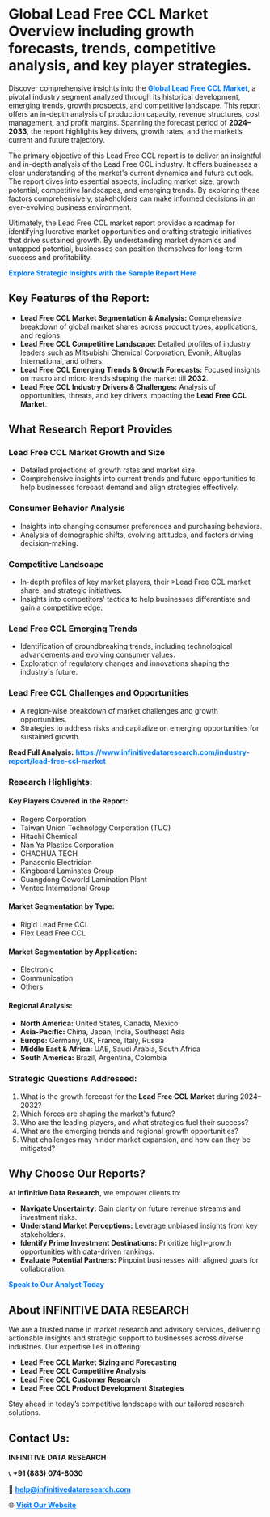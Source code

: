 <h1>Global Lead Free CCL Market Overview including growth forecasts, trends, competitive analysis, and key player strategies.</h1>
<p>
Discover comprehensive insights into the 
<a href="https://www.infinitivedataresearch.com/industry-report/lead-free-ccl-market" rel="dofollow" style="color: #007BFF; text-decoration: none;"><strong>Global Lead Free CCL Market</strong></a>, a pivotal industry segment analyzed through its historical development, emerging trends, growth prospects, and competitive landscape. This report offers an in-depth analysis of production capacity, revenue structures, cost management, and profit margins. Spanning the forecast period of <strong>2024–2033</strong>, the report highlights key drivers, growth rates, and the market’s current and future trajectory.
</p>
<p>
The primary objective of this Lead Free CCL report is to deliver an insightful and in-depth analysis of the Lead Free CCL industry. It offers businesses a clear understanding of the market's current dynamics and future outlook. The report dives into essential aspects, including market size, growth potential, competitive landscapes, and emerging trends. By exploring these factors comprehensively, stakeholders can make informed decisions in an ever-evolving business environment.
</p>
<p>
Ultimately, the Lead Free CCL market report provides a roadmap for identifying lucrative market opportunities and crafting strategic initiatives that drive sustained growth. By understanding market dynamics and untapped potential, businesses can position themselves for long-term success and profitability.
</p>
<p>
<a href="https://www.infinitivedataresearch.com/request-sample/reportId=107072" style="color: #007BFF; text-decoration: none;"><strong>Explore Strategic Insights with the Sample Report Here</strong></a>
</p>

<h2>Key Features of the Report:</h2>
<ul>
<li><strong>Lead Free CCL Market Segmentation & Analysis:</strong> Comprehensive breakdown of global market shares across product types, applications, and regions.</li>
<li><strong>Lead Free CCL Competitive Landscape:</strong> Detailed profiles of industry leaders such as Mitsubishi Chemical Corporation, Evonik, Altuglas International, and others.</li>
<li><strong>Lead Free CCL Emerging Trends & Growth Forecasts:</strong> Focused insights on macro and micro trends shaping the market till <strong>2032</strong>.</li>
<li><strong>Lead Free CCL Industry Drivers & Challenges:</strong> Analysis of opportunities, threats, and key drivers impacting the <strong>Lead Free CCL Market</strong>.</li>
</ul>

<h2>What Research Report Provides</h2>
<h3>Lead Free CCL Market Growth and Size</h3>
<ul>
<li>Detailed projections of growth rates and market size.</li>
<li>Comprehensive insights into current trends and future opportunities to help businesses forecast demand and align strategies effectively.</li>
</ul>

<h3>Consumer Behavior Analysis</h3>
<ul>
<li>Insights into changing consumer preferences and purchasing behaviors.</li>
<li>Analysis of demographic shifts, evolving attitudes, and factors driving decision-making.</li>
</ul>

<h3>Competitive Landscape</h3>
<ul>
<li>In-depth profiles of key market players, their >Lead Free CCL market share, and strategic initiatives.</li>
<li>Insights into competitors' tactics to help businesses differentiate and gain a competitive edge.</li>
</ul>

<h3>Lead Free CCL Emerging Trends</h3>
<ul>
<li>Identification of groundbreaking trends, including technological advancements and evolving consumer values.</li>
<li>Exploration of regulatory changes and innovations shaping the industry's future.</li>
</ul>

<h3>Lead Free CCL Challenges and Opportunities</h3>
<ul>
<li>A region-wise breakdown of market challenges and growth opportunities.</li>
<li>Strategies to address risks and capitalize on emerging opportunities for sustained growth.</li>
</ul>
<p><strong>Read Full Analysis:</strong> <a href="https://www.infinitivedataresearch.com/industry-report/lead-free-ccl-market" rel="dofollow" style="color: #007BFF; text-decoration: none;"><strong>https://www.infinitivedataresearch.com/industry-report/lead-free-ccl-market</strong></a></p>
<h3>Research Highlights:</h3>
<h4>Key Players Covered in the Report:</h4>
<ul><li>Rogers Corporation</li><li>Taiwan Union Technology Corporation (TUC)</li><li>Hitachi Chemical</li><li>Nan Ya Plastics Corporation</li><li>CHAOHUA TECH</li><li>Panasonic Electrician</li><li>Kingboard Laminates Group</li><li>Guangdong Goworld Lamination Plant</li><li>Ventec International Group</li></ul>
<h4>Market Segmentation by Type:</h4>
<ul><li>Rigid Lead Free CCL</li><li>Flex Lead Free CCL</li></ul>
<h4>Market Segmentation by Application:</h4>
<ul><li>Electronic</li><li>Communication</li><li>Others</li></ul>

<h4>Regional Analysis:</h4>
<ul>
<li><strong>North America:</strong> United States, Canada, Mexico</li>
<li><strong>Asia-Pacific:</strong> China, Japan, India, Southeast Asia</li>
<li><strong>Europe:</strong> Germany, UK, France, Italy, Russia</li>
<li><strong>Middle East & Africa:</strong> UAE, Saudi Arabia, South Africa</li>
<li><strong>South America:</strong> Brazil, Argentina, Colombia</li>
</ul>

<h3>Strategic Questions Addressed:</h3>
<ol>
<li>What is the growth forecast for the <strong>Lead Free CCL Market</strong> during 2024–2032?</li>
<li>Which forces are shaping the market's future?</li>
<li>Who are the leading players, and what strategies fuel their success?</li>
<li>What are the emerging trends and regional growth opportunities?</li>
<li>What challenges may hinder market expansion, and how can they be mitigated?</li>
</ol>

<h2>Why Choose Our Reports?</h2>
<p>At <strong>Infinitive Data Research</strong>, we empower clients to:</p>
<ul>
<li><strong>Navigate Uncertainty:</strong> Gain clarity on future revenue streams and investment risks.</li>
<li><strong>Understand Market Perceptions:</strong> Leverage unbiased insights from key stakeholders.</li>
<li><strong>Identify Prime Investment Destinations:</strong> Prioritize high-growth opportunities with data-driven rankings.</li>
<li><strong>Evaluate Potential Partners:</strong> Pinpoint businesses with aligned goals for collaboration.</li>
</ul>
<p><a href="https://www.infinitivedataresearch.com/industry-report/lead-free-ccl-market" rel="dofollow" style="color: #007BFF; text-decoration: none;"><strong>Speak to Our Analyst Today</strong></a></p>

<h2>About INFINITIVE DATA RESEARCH</h2>
<p>We are a trusted name in market research and advisory services, delivering actionable insights and strategic support to businesses across diverse industries. Our expertise lies in offering:</p>
<ul>
<li><strong>Lead Free CCL Market Sizing and Forecasting</strong></li>
<li><strong>Lead Free CCL Competitive Analysis</strong></li>
<li><strong>Lead Free CCL Customer Research</strong></li>
<li><strong>Lead Free CCL Product Development Strategies</strong></li>
</ul>
<p>Stay ahead in today’s competitive landscape with our tailored research solutions.</p>

<h2>Contact Us:</h2>
<p><strong>INFINITIVE DATA RESEARCH</strong></p>
<p>📞 <strong>+91 (883) 074-8030</strong></p>
<p>📧 <strong><a href="mailto:help@infinitivedataresearch.com" style="color: #007BFF;">help@infinitivedataresearch.com</a></strong></p>
<p>🌐 <strong><a href="https://www.infinitivedataresearch.com" rel="dofollow" style="color: #007BFF;">Visit Our Website</a></strong></p>